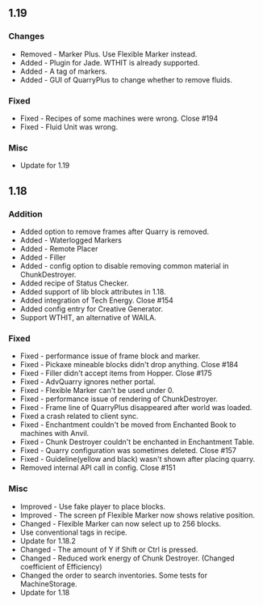 ## 1.19

### Changes

* Removed - Marker Plus. Use Flexible Marker instead.
* Added - Plugin for Jade. WTHIT is already supported.
* Added - A tag of markers.
* Added - GUI of QuarryPlus to change whether to remove fluids.

### Fixed

* Fixed - Recipes of some machines were wrong. Close #194
* Fixed - Fluid Unit was wrong.

### Misc

* Update for 1.19

## 1.18

### Addition

* Added option to remove frames after Quarry is removed.
* Added - Waterlogged Markers
* Added - Remote Placer
* Added - Filler
* Added - config option to disable removing common material in ChunkDestroyer.
* Added recipe of Status Checker.
* Added support of lib block attributes in 1.18.
* Added integration of Tech Energy. Close #154
* Added config entry for Creative Generator.
* Support WTHIT, an alternative of WAILA.

### Fixed

* Fixed - performance issue of frame block and marker.
* Fixed - Pickaxe mineable blocks didn't drop anything. Close #184
* Fixed - Filler didn't accept items from Hopper. Close #175
* Fixed - AdvQuarry ignores nether portal.
* Fixed - Flexible Marker can't be used under 0.
* Fixed - performance issue of rendering of ChunkDestroyer.
* Fixed - Frame line of QuarryPlus disappeared after world was loaded.
* Fixed a crash related to client sync.
* Fixed - Enchantment couldn't be moved from Enchanted Book to machines with Anvil.
* Fixed - Chunk Destroyer couldn't be enchanted in Enchantment Table.
* Fixed - Quarry configuration was sometimes deleted. Close #157
* Fixed - Guideline(yellow and black) wasn't shown after placing quarry.
* Removed internal API call in config. Close #151

### Misc

* Improved - Use fake player to place blocks.
* Improved - The screen pf Flexible Marker now shows relative position.
* Changed - Flexible Marker can now select up to 256 blocks.
* Use conventional tags in recipe.
* Update for 1.18.2
* Changed - The amount of Y if Shift or Ctrl is pressed.
* Changed - Reduced work energy of Chunk Destroyer. (Changed coefficient of Efficiency)
* Changed the order to search inventories. Some tests for MachineStorage.
* Update for 1.18
